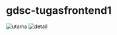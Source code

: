 # gdsc-tugasfrontend1
![utama](https://user-images.githubusercontent.com/73946532/139521492-1ae7dd9a-13e8-4534-ba07-4d8b9ac0cdb2.png)
![detail](https://user-images.githubusercontent.com/73946532/139521500-a68a03f3-b18a-45ef-8451-8c3b4c194d0c.png)

